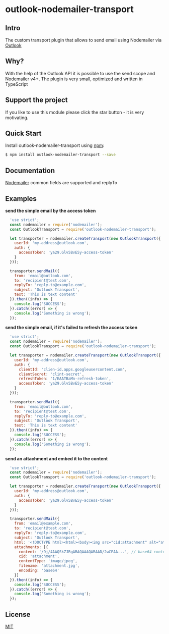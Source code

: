 outlook-nodemailer-transport
============================

## Intro
The custom transport plugin that allows to send email using Nodemailer via [Outlook](https://learn.microsoft.com/en-us/graph/api/user-sendmail)

## Why?
With the help of the Outlook API it is possible to use the send scope and Nodemailer v4+. The plugin is very small, optimized and written in TypeScript

## Support the project
If you like to use this module please click the star button - it is very motivating.

## Quick Start
Install outlook-nodemailer-transport using [npm](https://www.npmjs.com/):

``` bash
$ npm install outlook-nodemailer-transport --save
```

## Documentation
[Nodemailer](https://nodemailer.com/message/#common-fields) common fields are supported and replyTo

## Examples

__send the simple email by the access token__
``` js
  'use strict';
  const nodemailer = require('nodemailer');
  const OutlookTransport = require('outlook-nodemailer-transport');

  let transporter = nodemailer.createTransport(new OutlookTransport({
    userId: 'my-address@outlook.com',
    auth: {
      accessToken: 'ya29.Glv5BvE5y-access-token'
    }
  }));

  transporter.sendMail({
    from: 'email@outlook.com',
    to: 'recipient@test.com',
    replyTo: 'reply-to@example.com',
    subject: 'Outlook Transport',
    text: 'This is text content'
  }).then((info) => {
    console.log('SUCCESS');
  }).catch((error) => {
    console.log('Something is wrong');
  });
```

__send the simple email, if it's failed to refresh the access token__
``` js
  'use strict';
  const nodemailer = require('nodemailer');
  const OutlookTransport = require('outlook-nodemailer-transport');

  let transporter = nodemailer.createTransport(new OutlookTransport({
    userId: 'my-address@outlook.com',
    auth: {
      clientId: 'clien-id.apps.googleusercontent.com',
      clientSecret: 'clint-secret',
      refreshToken: '1/EAATBaMn-refresh-token',
      accessToken: 'ya29.Glv5BvE5y-access-token'
    }
  }));

  transporter.sendMail({
    from: 'email@outlook.com',
    to: 'recipient@test.com',
    replyTo: 'reply-to@example.com',
    subject: 'Outlook Transport',
    text: 'This is text content'
  }).then((info) => {
    console.log('SUCCESS');
  }).catch((error) => {
    console.log('Something is wrong');
  });
```

__send an attachment and embed it to the content__
``` js
  'use strict';
  const nodemailer = require('nodemailer');
  const OutlookTransport = require('outlook-nodemailer-transport');

  let transporter = nodemailer.createTransport(new OutlookTransport({
    userId: 'my-address@outlook.com',
    auth: {
      accessToken: 'ya29.Glv5BvE5y-access-token'
    }
  }));

  transporter.sendMail({
    from: 'email@example.com',
    to: 'recipient@test.com',
    replyTo: 'reply-to@example.com',
    subject: 'Outlook Transport',
    html: '<!DOCTYPE html><html><body><img src="cid:attachment" alt="attachment"></body></html>',
    attachments: [{
      content: '/9j/4AAQSkZJRgABAQAAAQABAAD/2wCEAA...', // base64 content
      cid: 'attachment',
      contentType: 'image/jpeg',
      filename: 'attachment.jpg',
      encoding: 'base64'
    }]
  }).then((info) => {
    console.log('SUCCESS');
  }).catch((error) => {
    console.log('Something is wrong');
  });
```

## License

[MIT](./LICENSE)
